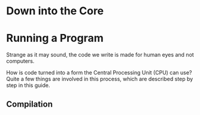 # Down into the Core

# Running a Program
Strange as it may sound, the code we write is made for human eyes and not computers.


How is code turned into a form the Central Processing Unit (CPU) can use? Quite a few things are involved in this process, which are described step by step in this guide.

## Compilation
